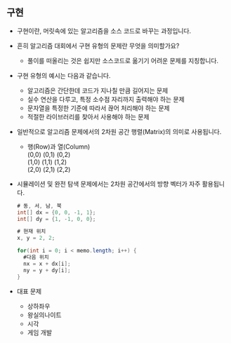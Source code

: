 ## 구현

* 구현이란, 머릿속에 있는 알고리즘을 소스 코드로 바꾸는 과정입니다.
* 흔히 알고리즘 대회에서 구현 유형의 문제란 무엇을 의미할가요?
  * 풀이를 떠올리는 것은 쉽지만 소스코드로 옮기기 어려운 문제를 지칭합니다.
* 구현 유형의 예시는 다음과 같습니다.
  * 알고리즘은 간단한데 코드가 지나칠 만큼 길어지는 문제
  * 실수 연산을 다루고, 특정 소수점 자리까지 출력해야 하는 문제
  * 문자열을 특정한 기준에 따라서 끊어 처리해야 하는 문제
  * 적절한 라이브러리를 찾아서 사용해야 하는 문제
* 일반적으로 알고리즘 문제에서의 2차원 공간 행렬(Matrix)의 의미로 사용됩니다.
  * 행(Row)과 열(Column)  
    (0,0) (0,1) (0,2)  
    (1,0) (1,1) (1,2)  
    (2,0) (2,1) (2,2)  

* 시뮬레이션 및 완전 탐색 문제에서는 2차원 공간에서의 방향 벡터가 자주 활용됩니다.
  ```java
  # 동, 서, 남, 북
  int[] dx = {0, 0, -1, 1};
  int[] dy = {1, -1, 0, 0};
  
  # 현재 위치
  x, y = 2, 2;
  
  for(int i = 0; i < memo.length; i++) {
    #다음 위치  
    nx = x + dx[i];
    ny = y + dy[i];
  }
  ```
* 대표 문제
  * 상하좌우  
  * 왕실의나이트
  * 시각
  * 게임 개발
